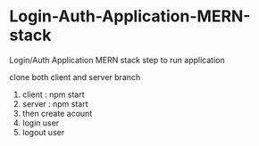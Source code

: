 # Login-Auth-Application-MERN-stack
Login/Auth Application MERN stack
step to run application

clone both client and server branch 

1. client : npm start
2. server  : npm start
3. then create acount
4. login user
3. logout user

